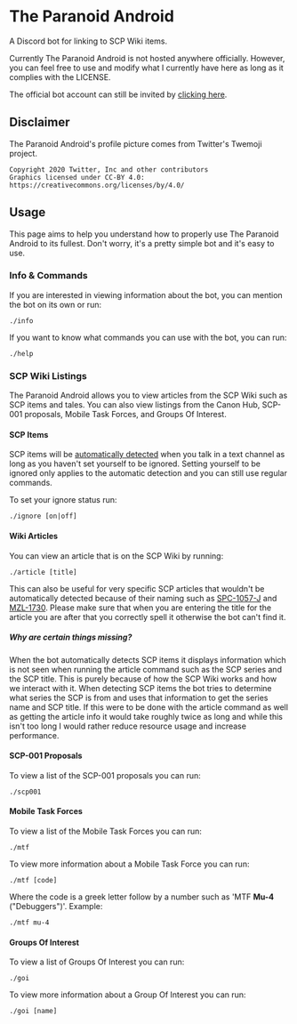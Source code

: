 # The Paranoid Android

A Discord bot for linking to SCP Wiki items.

Currently The Paranoid Android is not hosted anywhere officially. However, you can feel free to use and modify what I currently have here as long as it complies with the LICENSE.

The official bot account can still be invited by [clicking here](https://discord.com/api/oauth2/authorize?client_id=699167907254501457&permissions=19456&scope=bot).

## Disclaimer

The Paranoid Android's profile picture comes from Twitter's Twemoji project.

```
Copyright 2020 Twitter, Inc and other contributors
Graphics licensed under CC-BY 4.0: https://creativecommons.org/licenses/by/4.0/
```

## Usage

This page aims to help you understand how to properly use The Paranoid Android to its fullest. Don't worry, it's a pretty simple bot and it's easy to use.

### Info & Commands

If you are interested in viewing information about the bot, you can mention the bot on its own or run:

```
./info
```

If you want to know what commands you can use with the bot, you can run:

```
./help
```

### SCP Wiki Listings

The Paranoid Android allows you to view articles from the SCP Wiki such as SCP items and tales. You can also view listings from the Canon Hub, SCP-001 proposals, Mobile Task Forces, and Groups Of Interest.

#### SCP Items

SCP items will be [automatically detected](/usage/#auto-linking) when you talk in a text channel as long as you haven't set yourself to be ignored. Setting yourself to be ignored only applies to the automatic detection and you can still use regular commands.

To set your ignore status run:

```
./ignore [on|off]
```

#### Wiki Articles

You can view an article that is on the SCP Wiki by running:

```
./article [title]
```

This can also be useful for very specific SCP articles that wouldn't be automatically detected because of their naming such as [SPC-1057-J](http://scp-wiki.net/spc-1057-j) and [MZL-1730](http://scp-wiki.net/mzl-1730). Please make sure that when you are entering the title for the article you are after that you correctly spell it otherwise the bot can't find it.

##### Why are certain things missing?

When the bot automatically detects SCP items it displays information which is not seen when running the article command such as the SCP series and the SCP title. This is purely because of how the SCP Wiki works and how we interact with it. When detecting SCP items the bot tries to determine what series the SCP is from and uses that information to get the series name and SCP title. If this were to be done with the article command as well as getting the article info it would take roughly twice as long and while this isn't too long I would rather reduce resource usage and increase performance.

#### SCP-001 Proposals

To view a list of the SCP-001 proposals you can run:

```
./scp001
```

#### Mobile Task Forces

To view a list of the Mobile Task Forces you can run:

```
./mtf
```

To view more information about a Mobile Task Force you can run:

```
./mtf [code]
```

Where the code is a greek letter follow by a number such as 'MTF **Mu-4** ("Debuggers")'. Example:

```
./mtf mu-4
```

#### Groups Of Interest

To view a list of Groups Of Interest you can run:

```
./goi
```

To view more information about a Group Of Interest you can run:

```
./goi [name]
```